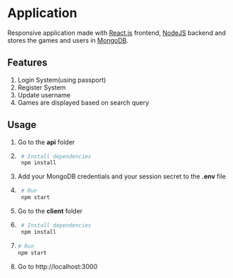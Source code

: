 # Application

Responsive application made with [React.js](https://reactjs.org/) frontend, [NodeJS](https://reactjs.org/) backend and stores the games and users in [MongoDB](https://www.mongodb.com/).

## Features

1. Login System(using passport)
1. Register System
1. Update username
1. Games are displayed based on search query

## Usage

1. Go to the __api__ folder
1. ```bash
    # Install dependencies
    npm install  
    ```    
1. Add your MongoDB credentials and your session secret to the  __.env__ file

1. ```bash
    # Run
    npm start
    ```
1. Go to the __client__ folder

1. ```bash
    # Install dependencies
    npm install  
    ```
1.  ```bash
    # Run
    npm start
    ```

1. Go to http://localhost:3000


